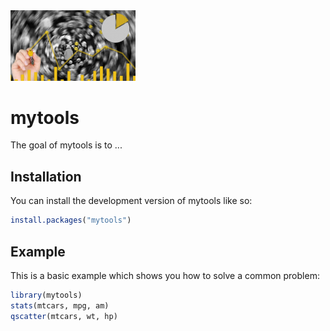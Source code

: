 <img src = "tools.jpg" alt = "An image of a graph with a blurred background." width = "200" />

# mytools

<!-- badges: start -->

<!-- badges: end -->

The goal of mytools is to ...

## Installation

You can install the development version of mytools like so:

``` r
install.packages("mytools")
```

## Example

This is a basic example which shows you how to solve a common problem:

``` r
library(mytools)
stats(mtcars, mpg, am)
qscatter(mtcars, wt, hp)
```
